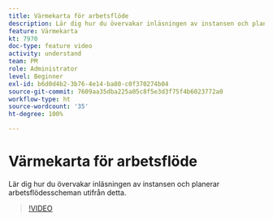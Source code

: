 ```yaml
---
title: Värmekarta för arbetsflöde
description: Lär dig hur du övervakar inläsningen av instansen och planerar arbetsflödesscheman utifrån detta.
feature: Värmekarta
kt: 7970
doc-type: feature video
activity: understand
team: PM
role: Administrator
level: Beginner
exl-id: b6d0d4b2-3b76-4e14-ba80-c0f370274b04
source-git-commit: 7609aa35dba225a05c8f5e3d3f75f4b6023772a0
workflow-type: ht
source-wordcount: '35'
ht-degree: 100%

---
```


# Värmekarta för arbetsflöde

Lär dig hur du övervakar inläsningen av instansen och planerar arbetsflödesscheman utifrån detta.

>[!VIDEO](https://video.tv.adobe.com/v/25558?quality=12)
